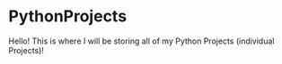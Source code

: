 # PythonProjects
Hello! This is where I will be storing all of my Python Projects (individual Projects)!
